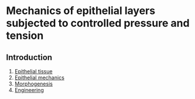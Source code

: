 # Mechanics of epithelial layers subjected to controlled pressure and tension

## Introduction

1. [Epithelial tissue](introduction/epithelialtissue.md)
2. [Epithelial mechanics](introduction/mechanics.md)
3. [Morphogenesis](introduction/morphogensis.md)
4. [Engineering](introduction/engineering.md)

